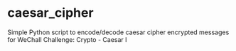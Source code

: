# caesar_cipher
Simple Python script to encode/decode caesar cipher encrypted messages for WeChall Challenge:
Crypto - Caesar I 
